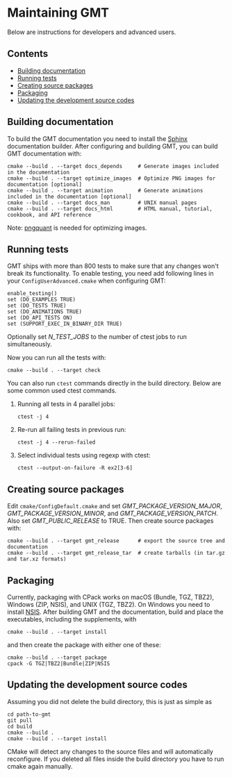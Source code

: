 # Maintaining GMT

Below are instructions for developers and advanced users.

## Contents

- [Building documentation](#building-documentation)
- [Running tests](#running-tests)
- [Creating source packages](#creating-source-packages)
- [Packaging](#packaging)
- [Updating the development source codes](#updating-the-development-source-codes)

## Building documentation

To build the GMT documentation you need to install the [Sphinx](http://www.sphinx-doc.org/)
documentation builder. After configuring and building GMT, you can build GMT documentation with:

```
cmake --build . --target docs_depends     # Generate images included in the documentation
cmake --build . --target optimize_images  # Optimize PNG images for documentation [optional]
cmake --build . --target animation        # Generate animations included in the documentation [optional]
cmake --build . --target docs_man         # UNIX manual pages
cmake --build . --target docs_html        # HTML manual, tutorial, cookbook, and API reference
```

Note: [pngquant](https://pngquant.org/) is needed for optimizing images.

## Running tests

GMT ships with more than 800 tests to make sure that any changes won't break
its functionality. To enable testing, you need add following lines
in your `ConfigUserAdvanced.cmake` when configuring GMT:

```
enable_testing()
set (DO_EXAMPLES TRUE)
set (DO_TESTS TRUE)
set (DO_ANIMATIONS TRUE)
set (DO_API_TESTS ON)
set (SUPPORT_EXEC_IN_BINARY_DIR TRUE)
```

Optionally set *N_TEST_JOBS* to the number of ctest jobs to run simultaneously.

Now you can run all the tests with:

    cmake --build . --target check

You can also run `ctest` commands directly in the build directory.
Below are some common used ctest commands.

1.  Running all tests in 4 parallel jobs:

        ctest -j 4

2.  Re-run all failing tests in previous run:

        ctest -j 4 --rerun-failed

3.  Select individual tests using regexp with ctest:

        ctest --output-on-failure -R ex2[3-6]

## Creating source packages

Edit `cmake/ConfigDefault.cmake` and set
*GMT_PACKAGE_VERSION_MAJOR*, *GMT_PACKAGE_VERSION_MINOR*, and
*GMT_PACKAGE_VERSION_PATCH*. Also set *GMT_PUBLIC_RELEASE* to TRUE.
Then create source packages with:

```
cmake --build . --target gmt_release      # export the source tree and documentation
cmake --build . --target gmt_release_tar  # create tarballs (in tar.gz and tar.xz formats)
```

## Packaging

Currently, packaging with CPack works on macOS (Bundle, TGZ, TBZ2),
Windows (ZIP, NSIS), and UNIX (TGZ, TBZ2). On Windows you need to install
[NSIS](http://nsis.sourceforge.net/). After building GMT and the documentation,
build and place the executables, including the supplements, with

```
cmake --build . --target install
```

and then create the package with either one of these:

```
cmake --build . --target package
cpack -G TGZ|TBZ2|Bundle|ZIP|NSIS
```

## Updating the development source codes

Assuming you did not delete the build directory, this is just as simple as

```
cd path-to-gmt
git pull
cd build
cmake --build .
cmake --build . --target install
```

CMake will detect any changes to the source files and will automatically
reconfigure. If you deleted all files inside the build directory you have to
run cmake again manually.
